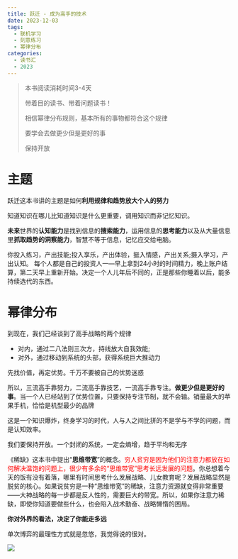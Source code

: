 ```yaml
---
title: 跃迁 - 成为高手的技术
date: 2023-12-03
tags:
  - 联机学习
  - 刻意练习
  - 幂律分布
categories:
  - 读书汇
  - 2023
---
```


> 本书阅读消耗时间3-4天
>
> 带着目的读书、带着问题读书！
>
> 相信幂律分布规则，基本所有的事物都符合这个规律
>
> 要学会去做更少但是更好的事
>
> 保持开放

# 主题

跃迁这本书讲的主题是如何**利用规律和趋势放大个人的努力**

知道知识在哪儿比知道知识是什么更重要，调用知识而非记忆知识。

**未来**世界的**认知能力**是找到信息的**搜索能力**，运用信息的**思考能力**以及从大量信息里**抓取趋势的洞察能力**，智慧不等于信息，记忆应交给电脑。

你投入练习，产出技能;投入享乐，产出体验，挺入情感，产出关系;摄入学习，产出认知。
每个人都是自己的投资人一—早上拿到24小时的时间精力，晚上账户结算，第二天早上重新开始。决定一个人儿年后不同的，正是那些你睡着以后，能多持续选代的东西。

# 幂律分布

到现在，我们己经谈到了高手战略的两个规律

- 对内，通过二八法则三次方，持线放大自我效能;
- 对外，通过移动到系统的头部，获得系统巨大推动力

先找价值，再定优势。千万不要被自己的优势迷惑

所以，三流高手靠努力，二流高手靠技艺，一流高手靠专注。**做更少但是更好的事**。当一个人已经站到了优势位置，只要保持专注节制，就不会输。销量最大的苹果手机，恰恰是机型最少的品牌

这是一个知识爆炸，终身学习的时代，人与人之间比拼的不是学与不学的问题，而是认知效率。

我们要保持开放。一个封闭的系统，一定会熵增，趋于平均和无序

《稀缺》这本书中提出“**思维带宽**”的概念。<font color="red">穷人贫穷是因为他们的注意力都放在如何解决温饱的问题上，很少有多余的“思维带宽”思考长远发展的问题</font>。你总想着今天的饭有没有着落，哪里有时间思考什么发展战略、儿女教育呢？发展战略显然是脱贫的核心。如果说贫穷是一种“思维带宽”的稀缺，注意力资源就变得非常重要——大神战略的每一步都是反人性的，需要巨大的带宽。所以，如果你注意力稀缺，即使你知道要做些什么，也会陷入战术勤奋、战略懒惰的困局。

**你对外界的看法，决定了你能走多远**

单次博弈的最理性方式就是忽悠，我觉得说的很对。

![](https://jsd.cdn.zzko.cn/gh/hfshaobing/picx-images-hosting@master/20231203/跃迁.2kr4lz036ji0.webp)